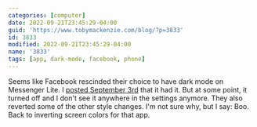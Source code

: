 ```yaml
---
categories: [computer]
date: 2022-09-21T23:45:29-04:00
guid: 'https://www.tobymackenzie.com/blog/?p=3833'
id: 3833
modified: 2022-09-21T23:45:29-04:00
name: '3833'
tags: [app, dark-mode, facebook, phone]
---
```


Seems like Facebook rescinded their choice to have dark mode on Messenger Lite.<!--more-->  I [posted September 3rd](/content/blog/2022/09/03/3803.md) that it had it.  But at some point, it turned off and I don't see it anywhere in the settings anymore.  They also reverted some of the other style changes.  I'm not sure why, but I say:  Boo.  Back to inverting screen colors for that app.
